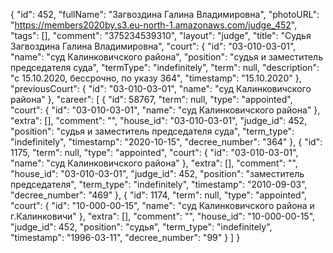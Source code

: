 {
    "id": 452,
    "fullName": "Загвоздина Галина Владимировна",
    "photoURL": "https://members2020by.s3.eu-north-1.amazonaws.com/judge_452",
    "tags": [],
    "comment": "375234539310",
    "layout": "judge",
    "title": "Судья Загвоздина Галина Владимировна",
    "court": {
        "id": "03-010-03-01",
        "name": "суд Калинковичского района",
        "position": "судья и заместитель председателя суда",
        "termType": "indefinitely",
        "term": null,
        "description": "c 15.10.2020, бессрочно, по указу 364",
        "timestamp": "15.10.2020"
    },
    "previousCourt": {
        "id": "03-010-03-01",
        "name": "суд Калинковичского района"
    },
    "career": [
        {
            "id": 58767,
            "term": null,
            "type": "appointed",
            "court": {
                "id": "03-010-03-01",
                "name": "суд Калинковичского района"
            },
            "extra": [],
            "comment": "",
            "house_id": "03-010-03-01",
            "judge_id": 452,
            "position": "судья и заместитель председателя суда",
            "term_type": "indefinitely",
            "timestamp": "2020-10-15",
            "decree_number": "364"
        },
        {
            "id": 1175,
            "term": null,
            "type": "appointed",
            "court": {
                "id": "03-010-03-01",
                "name": "суд Калинковичского района"
            },
            "extra": [],
            "comment": "",
            "house_id": "03-010-03-01",
            "judge_id": 452,
            "position": "заместитель председателя",
            "term_type": "indefinitely",
            "timestamp": "2010-09-03",
            "decree_number": "469"
        },
        {
            "id": 1174,
            "term": null,
            "type": "appointed",
            "court": {
                "id": "10-000-00-15",
                "name": "суд Калинковичского района и г.Калинковичи"
            },
            "extra": [],
            "comment": "",
            "house_id": "10-000-00-15",
            "judge_id": 452,
            "position": "судья",
            "term_type": "indefinitely",
            "timestamp": "1996-03-11",
            "decree_number": "99"
        }
    ]
}